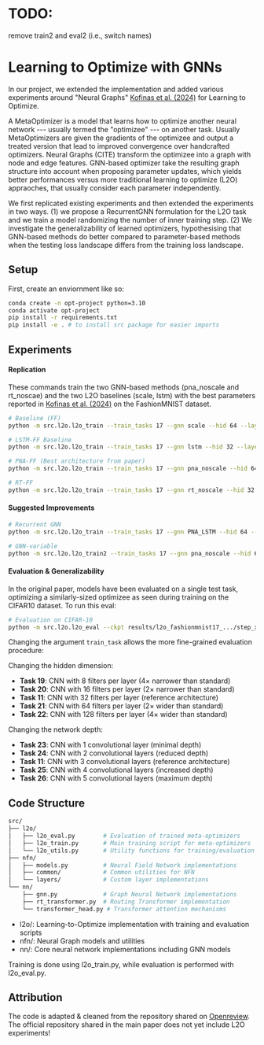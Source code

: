 # TODO:
remove train2 and eval2 (i.e., switch names)

# Learning to Optimize with GNNs 

In our project, we extended the implementation and added various experiments around "Neural Graphs" [Kofinas et al. (2024)](https://arxiv.org/abs/2403.12143) for Learning to Optimize. 

A MetaOptimizer is a model that learns how to optimize another neural network --- usually termed the "optimizee" --- on another task. Usually MetaOptimizers are given the gradients of the optimizee and output a treated version that lead to improved convergence over handcrafted optimizers. Neural Graphs (CITE) transform the optimizee into a graph with node and edge features. GNN-based optimizer take the resulting graph structure into account when proposing parameter updates, which yields better performances versus more traditional learning to optimize (L2O) appraoches, that usually consider each parameter independently. 

We first replicated existing experiments and then extended the experiments in two ways. (1) we propose a RecurrentGNN formulation for the L2O task and we train a model randomizing the number of inner training step. (2) We investigate the generalizability of learned optimizers, hypothesising that GNN-based methods do better compared to parameter-based methods when the testing loss landscape differs from the training loss landscape. 

## Setup

First, create an enviornment like so:

```bash
conda create -n opt-project python=3.10
conda activate opt-project
pip install -r requirements.txt
pip install -e . # to install src package for easier imports
```

## Experiments

#### Replication

These commands train the two GNN-based methods (pna_noscale and rt_noscae) and the two L2O baselines (scale, lstm) with the best parameters reported in [Kofinas et al. (2024)](https://arxiv.org/abs/2403.12143) on the FashionMNIST dataset.

```bash
# Baseline (FF)
python -m src.l2o.l2o_train --train_tasks 17 --gnn scale --hid 64 --layers 2

# LSTM-FF Baseline
python -m src.l2o.l2o_train --train_tasks 17 --gnn lstm --hid 32 --layers 1

# PNA-FF (Best architecture from paper)
python -m src.l2o.l2o_train --train_tasks 17 --gnn pna_noscale --hid 64 --layers 8 --wave_pos_embed

# RT-FF
python -m src.l2o.l2o_train --train_tasks 17 --gnn rt_noscale --hid 32 --layers 2 --wave_pos_embed

```

#### Suggested Improvements

```bash
# Recurrent GNN
python -m src.l2o.l2o_train --train_tasks 17 --gnn PNA_LSTM --hid 64 --layers 4

# GNN-variable
python -m src.l2o.l2o_train2 --train_tasks 17 --gnn pna_noscale --hid 64 --layers 8 --wave_pos_embed --random_inner_steps_after 100 --random_inner_steps_min 0.75 --random_inner_steps_max 2.5

```



#### Evaluation & Generalizability

In the original paper, models have been evaluated on a single test task, optimizing a similarly-sized optimizee as seen during training on the CIFAR10 dataset. To run this eval:

```bash
# Evaluation on CIFAR-10
python -m src.l2o.l2o_eval --ckpt results/l2o_fashionmnist17_.../step_xxx.pt --train_tasks 11
```


Changing the argument `train_task` allows the more fine-grained evaluation procedure: 

Changing the hidden dimension:
- **Task 19**: CNN with 8 filters per layer (4× narrower than standard)
- **Task 20**: CNN with 16 filters per layer (2× narrower than standard)
- **Task 11**: CNN with 32 filters per layer (reference architecture)
- **Task 21**: CNN with 64 filters per layer (2× wider than standard)
- **Task 22**: CNN with 128 filters per layer (4× wider than standard)

Changing the network depth:
- **Task 23**: CNN with 1 convolutional layer (minimal depth)
- **Task 24**: CNN with 2 convolutional layers (reduced depth)
- **Task 11**: CNN with 3 convolutional layers (reference architecture)
- **Task 25**: CNN with 4 convolutional layers (increased depth)
- **Task 26**: CNN with 5 convolutional layers (maximum depth)

## Code Structure
```bash
src/
├── l2o/
│   ├── l2o_eval.py        # Evaluation of trained meta-optimizers
│   ├── l2o_train.py       # Main training script for meta-optimizers
│   └── l2o_utils.py       # Utility functions for training/evaluation
├── nfn/
│   ├── models.py          # Neural Field Network implementations
│   ├── common/            # Common utilities for NFN
│   └── layers/            # Custom layer implementations
└── nn/
    ├── gnn.py             # Graph Neural Network implementations
    ├── rt_transformer.py  # Routing Transformer implementation
    └── transformer_head.py # Transformer attention mechanisms
```

- l2o/: Learning-to-Optimize implementation with training and evaluation scripts
- nfn/: Neural Graph models and utilities
- nn/: Core neural network implementations including GNN models

Training is done using l2o_train.py, while evaluation is performed with l2o_eval.py.

## Attribution
The code is adapted & cleaned from the repository shared on [Openreview](https://openreview.net/forum?id=oO6FsMyDBt). The official repository shared in the main paper does not yet include L2O experiments!
